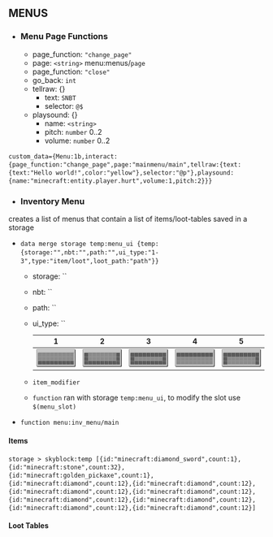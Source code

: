 ## MENUS
- ### Menu Page Functions
  - page_function: `"change_page"`
  - page: `<string>` menu:menus/`page`
  - page_function: `"close"`
  - go_back: `int`
  - tellraw: {}
    - text: `SNBT`
    - selector: `@$`
  - playsound: {}
    - name: `<string>`
    - pitch: `number` 0..2
    - volume: `number` 0..2
   
```
custom_data={Menu:1b,interact:{page_function:"change_page",page:"mainmenu/main",tellraw:{text:{text:"Hello world!",color:"yellow"},selector:"@p"},playsound:{name:"minecraft:entity.player.hurt",volume:1,pitch:2}}}
```

- ### Inventory Menu
creates a list of menus that contain a list of items/loot-tables saved in a storage

- `data merge storage temp:menu_ui {temp:{storage:"",nbt:"",path:"",ui_type:"1-3",type:"item/loot",loot_path:"path"}}`
  - storage: ``
  - nbt: ``
  - path: ``
  - ui_type: ``

       1               | 2               | 3               | 4               | 5
      :------------------:|:---------------------:|:----------------------:|:----------------------:|:----------------------:
      ![](images/inv_menu1.png) | ![](images/inv_menu2.png) | ![](images/inv_menu3.png) | ![](images/inv_menu4.png) | ![](images/inv_menu5.png) 
  - `item_modifier`
  - `function` ran with storage `temp:menu_ui`, to modify the slot use `$(menu_slot)`
- `function menu:inv_menu/main`

#### Items
```
storage > skyblock:temp [{id:"minecraft:diamond_sword",count:1},{id:"minecraft:stone",count:32},{id:"minecraft:golden_pickaxe",count:1},{id:"minecraft:diamond",count:12},{id:"minecraft:diamond",count:12},{id:"minecraft:diamond",count:12},{id:"minecraft:diamond",count:12},{id:"minecraft:diamond",count:12},{id:"minecraft:diamond",count:12},{id:"minecraft:diamond",count:12},{id:"minecraft:diamond",count:12}]
```

#### Loot Tables
